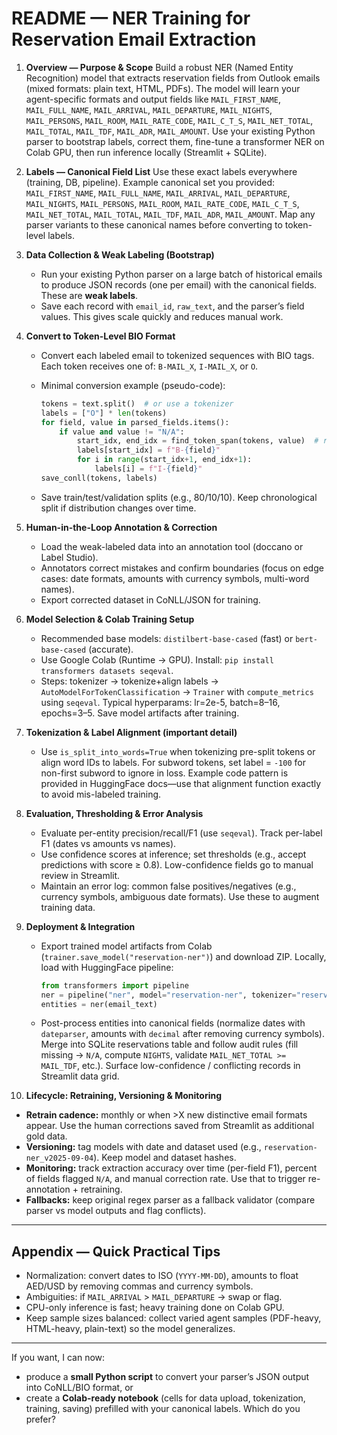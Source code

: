 # README — NER Training for Reservation Email Extraction

1. **Overview — Purpose & Scope**
   Build a robust NER (Named Entity Recognition) model that extracts reservation fields from Outlook emails (mixed formats: plain text, HTML, PDFs). The model will learn your agent-specific formats and output fields like `MAIL_FIRST_NAME`, `MAIL_FULL_NAME`, `MAIL_ARRIVAL`, `MAIL_DEPARTURE`, `MAIL_NIGHTS`, `MAIL_PERSONS`, `MAIL_ROOM`, `MAIL_RATE_CODE`, `MAIL_C_T_S`, `MAIL_NET_TOTAL`, `MAIL_TOTAL`, `MAIL_TDF`, `MAIL_ADR`, `MAIL_AMOUNT`. Use your existing Python parser to bootstrap labels, correct them, fine-tune a transformer NER on Colab GPU, then run inference locally (Streamlit + SQLite).

2. **Labels — Canonical Field List**
   Use these exact labels everywhere (training, DB, pipeline). Example canonical set you provided:
   `MAIL_FIRST_NAME`, `MAIL_FULL_NAME`, `MAIL_ARRIVAL`, `MAIL_DEPARTURE`, `MAIL_NIGHTS`, `MAIL_PERSONS`, `MAIL_ROOM`, `MAIL_RATE_CODE`, `MAIL_C_T_S`, `MAIL_NET_TOTAL`, `MAIL_TOTAL`, `MAIL_TDF`, `MAIL_ADR`, `MAIL_AMOUNT`.
   Map any parser variants to these canonical names before converting to token-level labels.

3. **Data Collection & Weak Labeling (Bootstrap)**

   * Run your existing Python parser on a large batch of historical emails to produce JSON records (one per email) with the canonical fields. These are **weak labels**.
   * Save each record with `email_id`, `raw_text`, and the parser’s field values. This gives scale quickly and reduces manual work.

4. **Convert to Token-Level BIO Format**

   * Convert each labeled email to tokenized sequences with BIO tags. Each token receives one of: `B-MAIL_X`, `I-MAIL_X`, or `O`.
   * Minimal conversion example (pseudo-code):

     ```python
     tokens = text.split()  # or use a tokenizer
     labels = ["O"] * len(tokens)
     for field, value in parsed_fields.items():
         if value and value != "N/A":
             start_idx, end_idx = find_token_span(tokens, value)  # robust matching
             labels[start_idx] = f"B-{field}"
             for i in range(start_idx+1, end_idx+1):
                 labels[i] = f"I-{field}"
     save_conll(tokens, labels)
     ```
   * Save train/test/validation splits (e.g., 80/10/10). Keep chronological split if distribution changes over time.

5. **Human-in-the-Loop Annotation & Correction**

   * Load the weak-labeled data into an annotation tool (doccano or Label Studio).
   * Annotators correct mistakes and confirm boundaries (focus on edge cases: date formats, amounts with currency symbols, multi-word names).
   * Export corrected dataset in CoNLL/JSON for training.

6. **Model Selection & Colab Training Setup**

   * Recommended base models: `distilbert-base-cased` (fast) or `bert-base-cased` (accurate).
   * Use Google Colab (Runtime → GPU). Install: `pip install transformers datasets seqeval`.
   * Steps: tokenizer → tokenize+align labels → `AutoModelForTokenClassification` → `Trainer` with `compute_metrics` using `seqeval`. Typical hyperparams: lr=2e-5, batch=8–16, epochs=3–5. Save model artifacts after training.

7. **Tokenization & Label Alignment (important detail)**

   * Use `is_split_into_words=True` when tokenizing pre-split tokens or align word IDs to labels. For subword tokens, set label = `-100` for non-first subword to ignore in loss. Example code pattern is provided in HuggingFace docs—use that alignment function exactly to avoid mis-labeled training.

8. **Evaluation, Thresholding & Error Analysis**

   * Evaluate per-entity precision/recall/F1 (use `seqeval`). Track per-label F1 (dates vs amounts vs names).
   * Use confidence scores at inference; set thresholds (e.g., accept predictions with score ≥ 0.8). Low-confidence fields go to manual review in Streamlit.
   * Maintain an error log: common false positives/negatives (e.g., currency symbols, ambiguous date formats). Use these to augment training data.

9. **Deployment & Integration**

   * Export trained model artifacts from Colab (`trainer.save_model("reservation-ner")`) and download ZIP. Locally, load with HuggingFace pipeline:

     ```python
     from transformers import pipeline
     ner = pipeline("ner", model="reservation-ner", tokenizer="reservation-ner", aggregation_strategy="simple")
     entities = ner(email_text)
     ```
   * Post-process entities into canonical fields (normalize dates with `dateparser`, amounts with `decimal` after removing currency symbols). Merge into SQLite reservations table and follow audit rules (fill missing → `N/A`, compute `NIGHTS`, validate `MAIL_NET_TOTAL >= MAIL_TDF`, etc.). Surface low-confidence / conflicting records in Streamlit data grid.

10. **Lifecycle: Retraining, Versioning & Monitoring**

* **Retrain cadence:** monthly or when >X new distinctive email formats appear. Use the human corrections saved from Streamlit as additional gold data.
* **Versioning:** tag models with date and dataset used (e.g., `reservation-ner_v2025-09-04`). Keep model and dataset hashes.
* **Monitoring:** track extraction accuracy over time (per-field F1), percent of fields flagged `N/A`, and manual correction rate. Use that to trigger re-annotation + retraining.
* **Fallbacks:** keep original regex parser as a fallback validator (compare parser vs model outputs and flag conflicts).

---

## Appendix — Quick Practical Tips

* Normalization: convert dates to ISO (`YYYY-MM-DD`), amounts to float AED/USD by removing commas and currency symbols.
* Ambiguities: if `MAIL_ARRIVAL` > `MAIL_DEPARTURE` → swap or flag.
* CPU-only inference is fast; heavy training done on Colab GPU.
* Keep sample sizes balanced: collect varied agent samples (PDF-heavy, HTML-heavy, plain-text) so the model generalizes.

---

If you want, I can now:

* produce a **small Python script** to convert your parser’s JSON output into CoNLL/BIO format, or
* create a **Colab-ready notebook** (cells for data upload, tokenization, training, saving) prefilled with your canonical labels. Which do you prefer?
